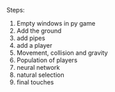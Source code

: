 
Steps:
1. Empty windows in py game
2. Add the ground
3. add pipes
4. add a player
5. Movement, collision and gravity
6. Population of players
7. neural network
8. natural selection
9. final touches